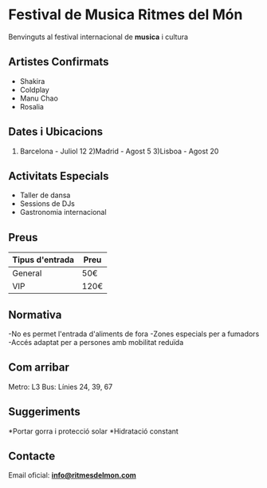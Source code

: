 # Festival de Musica Ritmes del Món

Benvinguts al festival internacional de **musica** i cultura

## Artistes Confirmats
* Shakira
* Coldplay
* Manu Chao
* Rosalia

## Dates i Ubicacions
1) Barcelona - Juliol 12
2)Madrid - Agost 5
3)Lisboa - Agost 20

## Activitats Especials
- Taller de dansa
- Sessions de DJs
- Gastronomia internacional

## Preus
|Tipus d'entrada|Preu
|---|---
General|50€
VIP|120€

## Normativa
-No es permet l'entrada d'aliments de fora
-Zones especials per a fumadors
-Accés adaptat per a persones amb mobilitat reduïda

## Com arribar
Metro: L3
Bus: Línies 24, 39, 67

## Suggeriments
*Portar gorra i protecció solar
*Hidratació constant

## Contacte
Email oficial: **info@ritmesdelmon.com**


